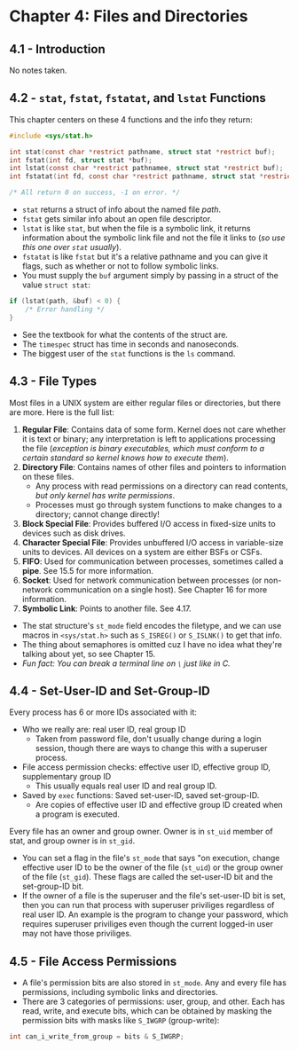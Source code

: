 # Chapter 4: Files and Directories

## 4.1 - Introduction
No notes taken.

## 4.2 - `stat`, `fstat`, `fstatat`, and `lstat` Functions
This chapter centers on these 4 functions and the info they return:
```c
#include <sys/stat.h>

int stat(const char *restrict pathname, struct stat *restrict buf);
int fstat(int fd, struct stat *buf);
int lstat(const char *restrict pathnamee, struct stat *restrict buf);
int fstatat(int fd, const char *restrict pathname, struct stat *restrict buf, int flag);

/* All return 0 on success, -1 on error. */
```

- `stat` returns a struct of info about the named file *path*.
- `fstat` gets similar info about an open file descriptor.
- `lstat` is like `stat`, but when the file is a symbolic link, it returns information about the symbolic link file and not the file it links to (*so use this one over `stat` usually*).
- `fstatat` is like `fstat` but it's a relative pathname and you can give it flags, such as whether or not to follow symbolic links.
- You must supply the `buf` argument simply by passing in a struct of the value `struct stat`:
```c
if (lstat(path, &buf) < 0) {
    /* Error handling */
}
```
- See the textbook for what the contents of the struct are.
- The `timespec` struct has time in seconds and nanoseconds.
- The biggest user of the `stat` functions is the `ls` command.

## 4.3 - File Types
Most files in a UNIX system are either regular files or directories, but there are more. Here is the full list:
1. **Regular File**: Contains data of some form. Kernel does not care whether it is text or binary; any interpretation is left to applications processing the file (*exception is binary executables, which must conform to a certain standard so kernel knows how to execute them*).
2. **Directory File**: Contains names of other files and pointers to information on these files.
    - Any process with read permissions on a directory can read contents, *but only kernel has write permissions*.
    - Processes must go through system functions to make changes to a directory; cannot change directly!
3. **Block Special File**: Provides buffered I/O access in fixed-size units to devices such as disk drives.
4. **Character Special File**: Provides unbuffered I/O access in variable-size units to devices. All devices on a system are either BSFs or CSFs.
5. **FIFO**: Used for communication between processes, sometimes called a **pipe**. See 15.5 for more information.
6. **Socket**: Used for network communication between processes (or non-network communication on a single host). See Chapter 16 for more information.
7. **Symbolic Link**: Points to another file. See 4.17.

- The stat structure's `st_mode` field encodes the filetype, and we can use macros in `<sys/stat.h>` such as `S_ISREG()` or `S_ISLNK()` to get that info.
- The thing about semaphores is omitted cuz I have no idea what they're talking about yet, so see Chapter 15.
- *Fun fact: You can break a terminal line on `\` just like in C.*

## 4.4 - Set-User-ID and Set-Group-ID
Every process has 6 or more IDs associated with it:
- Who we really are: real user ID, real group ID
    - Taken from password file, don't usually change during a login session, though there are ways to change this with a superuser process.
- File access permission checks: effective user ID, effective group ID, supplementary group ID
    - This usually equals real user ID and real group ID.
- Saved by `exec` functions: Saved set-user-ID, saved set-group-ID.
    - Are copies of effective user ID and effective group ID created when a program is executed.

Every file has an owner and group owner. Owner is in `st_uid` member of stat, and group owner is in `st_gid`.
- You can set a flag in the file's `st_mode` that says "on execution, change effective user ID to be the owner of the file (`st_uid`) or the group owner of the file (`st_gid`). These flags are called the set-user-ID bit and the set-group-ID bit.
- If the owner of a file is the superuser and the file's set-user-ID bit is set, then you can run that process with superuser priviliges regardless of real user ID. An example is the program to change your password, which requires superuser priviliges even though the current logged-in user may not have those priviliges.

## 4.5 - File Access Permissions
- A file's permission bits are also stored in `st_mode`. Any and every file has permissions, including symbolic links and directories.
- There are 3 categories of permissions: user, group, and other. Each has read, write, and execute bits, which can be obtained by masking the permission bits with masks like `S_IWGRP` (group-write):
```c
int can_i_write_from_group = bits & S_IWGRP;
```



